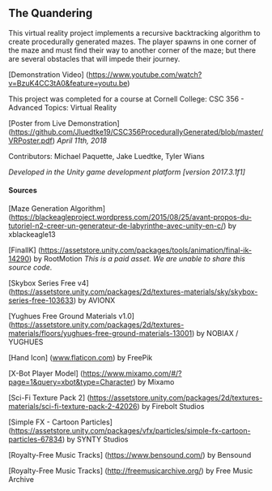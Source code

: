 ## The Quandering
This virtual reality project implements a recursive backtracking algorithm to create procedurally generated mazes. The player spawns in one corner of the maze and must find their way to another corner of the maze; but there are several obstacles that will impede their journey.

[Demonstration Video] (https://www.youtube.com/watch?v=BzuK4CC3tA0&feature=youtu.be)

This project was completed for a course at Cornell College:
CSC 356 - Advanced Topics: Virtual Reality

[Poster from Live Demonstration] (https://github.com/Jluedtke19/CSC356ProcedurallyGenerated/blob/master/VRPoster.pdf) *April 11th, 2018*

Contributors:
Michael Paquette, Jake Luedtke, Tyler Wians

*Developed in the Unity game development platform [version 2017.3.1f1]*

#### Sources
[Maze Generation Algorithm] (https://blackeagleproject.wordpress.com/2015/08/25/avant-propos-du-tutoriel-n2-creer-un-generateur-de-labyrinthe-avec-unity-en-c/) by xblackeagle13

[FinalIK] (https://assetstore.unity.com/packages/tools/animation/final-ik-14290) by RootMotion
*This is a paid asset. We are unable to share this source code.*

[Skybox Series Free v4] (https://assetstore.unity.com/packages/2d/textures-materials/sky/skybox-series-free-103633) by AVIONX

[Yughues Free Ground Materials v1.0] (https://assetstore.unity.com/packages/2d/textures-materials/floors/yughues-free-ground-materials-13001) by NOBIAX / YUGHUES

[Hand Icon] (www.flaticon.com) by FreePik

[X-Bot Player Model] (https://www.mixamo.com/#/?page=1&query=xbot&type=Character) by Mixamo

[Sci-Fi Texture Pack 2] (https://assetstore.unity.com/packages/2d/textures-materials/sci-fi-texture-pack-2-42026) by Firebolt Studios

[Simple FX - Cartoon Particles] (https://assetstore.unity.com/packages/vfx/particles/simple-fx-cartoon-particles-67834) by SYNTY Studios

[Royalty-Free Music Tracks] (https://www.bensound.com/) by Bensound

[Royalty-Free Music Tracks] (http://freemusicarchive.org/) by Free Music Archive
